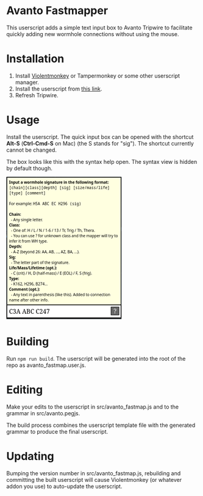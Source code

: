 # Avanto Fastmapper

This userscript adds a simple text input box to Avanto Tripwire
to facilitate quickly adding new wormhole connections without
using the mouse.

# Installation

1. Install [Violentmonkey](https://violentmonkey.github.io/) or Tampermonkey or some other userscript manager.
2. Install the userscript from [this link](https://raw.githubusercontent.com/brndd/avanto-tripwire-fastmap/refs/heads/master/avanto_fastmap.user.js).
3. Refresh Tripwire.

# Usage

Install the userscript. The quick input box can be opened with the shortcut **Alt-S** (**Ctrl-Cmd-S** on Mac) (the S stands for "sig"). The shortcut currently cannot be changed.

The box looks like this with the syntax help open. The syntax view is hidden by default though.

![screenshot](screenshot.png)

# Building

Run `npm run build`. The userscript will be generated into the root of the repo as avanto_fastmap.user.js.

# Editing

Make your edits to the userscript in src/avanto_fastmap.js and to the grammar in src/avanto.pegjs.

The build process combines the userscript template file with the generated grammar to produce the final userscript.

# Updating

Bumping the version number in src/avanto_fastmap.js, rebuilding and committing the built userscript will
cause Violentmonkey (or whatever addon you use) to auto-update the userscript.
